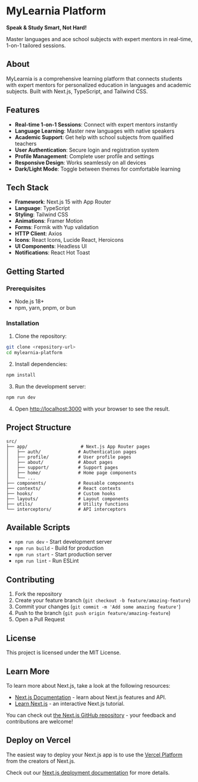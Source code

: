 # MyLearnia Platform

**Speak & Study Smart, Not Hard!**

Master languages and ace school subjects with expert mentors in real-time, 1-on-1 tailored sessions.

## About

MyLearnia is a comprehensive learning platform that connects students with expert mentors for personalized education in languages and academic subjects. Built with Next.js, TypeScript, and Tailwind CSS.

## Features

- **Real-time 1-on-1 Sessions**: Connect with expert mentors instantly
- **Language Learning**: Master new languages with native speakers
- **Academic Support**: Get help with school subjects from qualified teachers
- **User Authentication**: Secure login and registration system
- **Profile Management**: Complete user profile and settings
- **Responsive Design**: Works seamlessly on all devices
- **Dark/Light Mode**: Toggle between themes for comfortable learning

## Tech Stack

- **Framework**: Next.js 15 with App Router
- **Language**: TypeScript
- **Styling**: Tailwind CSS
- **Animations**: Framer Motion
- **Forms**: Formik with Yup validation
- **HTTP Client**: Axios
- **Icons**: React Icons, Lucide React, Heroicons
- **UI Components**: Headless UI
- **Notifications**: React Hot Toast

## Getting Started

### Prerequisites

- Node.js 18+ 
- npm, yarn, pnpm, or bun

### Installation

1. Clone the repository:
```bash
git clone <repository-url>
cd mylearnia-platform
```

2. Install dependencies:
```bash
npm install
```

3. Run the development server:
```bash
npm run dev
```

4. Open [http://localhost:3000](http://localhost:3000) with your browser to see the result.

## Project Structure

```
src/
├── app/                    # Next.js App Router pages
│   ├── auth/              # Authentication pages
│   ├── profile/           # User profile pages
│   ├── about/             # About pages
│   ├── support/           # Support pages
│   ├── home/              # Home page components
│   └── ...
├── components/            # Reusable components
├── contexts/              # React contexts
├── hooks/                 # Custom hooks
├── layouts/               # Layout components
├── utils/                 # Utility functions
└── interceptors/          # API interceptors
```

## Available Scripts

- `npm run dev` - Start development server
- `npm run build` - Build for production
- `npm run start` - Start production server
- `npm run lint` - Run ESLint

## Contributing

1. Fork the repository
2. Create your feature branch (`git checkout -b feature/amazing-feature`)
3. Commit your changes (`git commit -m 'Add some amazing feature'`)
4. Push to the branch (`git push origin feature/amazing-feature`)
5. Open a Pull Request

## License

This project is licensed under the MIT License.

## Learn More

To learn more about Next.js, take a look at the following resources:

- [Next.js Documentation](https://nextjs.org/docs) - learn about Next.js features and API.
- [Learn Next.js](https://nextjs.org/learn) - an interactive Next.js tutorial.

You can check out [the Next.js GitHub repository](https://github.com/vercel/next.js) - your feedback and contributions are welcome!

## Deploy on Vercel

The easiest way to deploy your Next.js app is to use the [Vercel Platform](https://vercel.com/new?utm_medium=default-template&filter=next.js&utm_source=create-next-app&utm_campaign=create-next-app-readme) from the creators of Next.js.

Check out our [Next.js deployment documentation](https://nextjs.org/docs/app/building-your-application/deploying) for more details.
